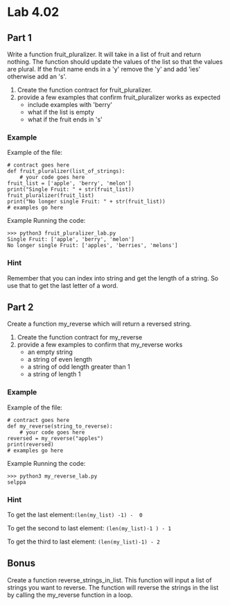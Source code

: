 # Lab 4.02

## Part 1
Write a function fruit_pluralizer. It will take in a list of fruit and return nothing. The function should update the values of the list so that the values are plural. If the fruit name ends in a 'y' remove the 'y' and add 'ies' otherwise add an 's'.

1. Create the function contract for fruit_pluralizer. 
2. provide a few examples that confirm fruit_pluralizer works as expected
	* include examples with 'berry'
	* what if the list is empty
	* what if the fruit ends in 's'
	
### Example
Example of the file: 

```
# contract goes here
def fruit_pluralizer(list_of_strings): 
	# your code goes here
fruit_list = ['apple', 'berry', 'melon']
print("Single Fruit: " + str(fruit_list))
fruit_pluralizer(fruit_list)
print("No longer single Fruit: " + str(fruit_list))
# examples go here
```

Example Running the code: 

```
>>> python3 fruit_pluralizer_lab.py
Single Fruit: ['apple', 'berry', 'melon']
No longer single Fruit: ['apples', 'berries', 'melons']

```

### Hint
Remember that you can index into string and get the length of a string. So use that to get the last letter of a word. 

## Part 2
Create a function my_reverse which will return a reversed string.

1. Create the function contract for my_reverse
2. provide a few examples to confirm that my_reverse works
	* an empty string
	* a string of even length
	* a string of odd length greater than 1
	* a string of length 1 

### Example
Example of the file: 

```
# contract goes here
def my_reverse(string_to_reverse): 
	# your code goes here
reversed = my_reverse("apples")
print(reversed)
# examples go here
```

Example Running the code: 

```
>>> python3 my_reverse_lab.py
selppa
```
### Hint
To get the last element:`(len(my_list) -1) -  0`

To get the second to last element: `(len(my_list)-1 ) - 1`

To get the third to last element: `(len(my_list)-1) - 2`


## Bonus
Create a function reverse_strings_in_list. This function will input a list of strings you want to reverse. The function will reverse the strings in the list by calling the my_reverse function in a loop.